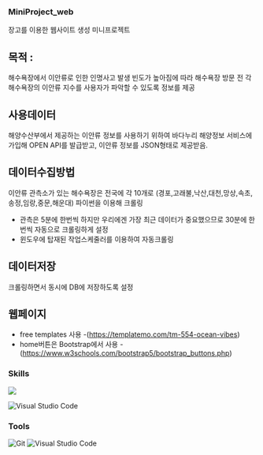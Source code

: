### MiniProject_web
장고를 이용한 웹사이트 생성 미니프로젝트

## 목적 :
해수욕장에서 이안류로 인한 인명사고 발생 빈도가 높아짐에 따라 해수욕장 방문 전 각 해수욕장의 이안류 지수를 사용자가 파악할 수 있도록 정보를 제공

## 사용데이터
해양수산부에서 제공하는 이안류 정보를 사용하기 위하여 바다누리 해양정보 서비스에 가입해 OPEN API를 발급받고, 이안류 정보를 JSON형태로 제공받음.

## 데이터수집방법
이안류 관측소가 있는 해수욕장은 전국에 각 10개로 (경포,고래불,낙산,대천,망상,속초,송정,임랑,중문,해운대)
파이썬을 이용해 크롤링
 - 관측은 5분에 한번씩 하지만 우리에겐 가장 최근 데이터가 중요했으므로 30분에 한번씩 자동으로 크롤링하게 설정
  - 윈도우에 탑재된 작업스케줄러를 이용하여 자동크롤링

## 데이터저장
크롤링하면서 동시에 DB에 저장하도록 설정

## 웹페이지
  - free templates 사용
   -(https://templatemo.com/tm-554-ocean-vibes)
  - home버튼은 Bootstrap에서 사용
   -(https://www.w3schools.com/bootstrap5/bootstrap_buttons.php)
 
### Skills
 <img src="https://img.shields.io/badge/python-3776AB?style=for-the-badge&logo=python&logoColor=white">

![Visual Studio Code](https://img.shields.io/badge/Visual%20Studio%20Code-007ACC.svg?&style=for-the-badge&logo=Visual%20Studio%20Code&logoColor=white)
   
### Tools
![Git](https://img.shields.io/badge/Git-F05032.svg?&style=for-the-badge&logo=Git&logoColor=white)
![Visual Studio Code](https://img.shields.io/badge/Visual%20Studio%20Code-007ACC.svg?&style=for-the-badge&logo=Visual%20Studio%20Code&logoColor=white)
 

